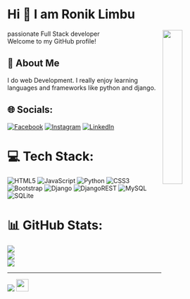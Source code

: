 # Hi 👋 I am Ronik Limbu
<img align="right" src="https://github.com/7oSkaaa/7oSkaaa/blob/main/Images/Right_Side.gif?raw=true" width=30%>


passionate Full Stack  developer <br> Welcome to my GitHub profile!

## 🚀 About Me
I do web Development. I really enjoy learning languages and frameworks like python and django.


## 🌐 Socials:
[![Facebook](https://img.shields.io/badge/Facebook-%231877F2.svg?logo=Facebook&logoColor=white)](https://www.facebook.com/profile.php?id=100037496507649/) [![Instagram](https://img.shields.io/badge/Instagram-%23E4405F.svg?logo=Instagram&logoColor=white)](https://www.instagram.com/ewahangronik/) [![LinkedIn](https://img.shields.io/badge/LinkedIn-%230077B5.svg?logo=linkedin&logoColor=white)](https://www.linkedin.com/in/ronik-limbu-bb9813302/) 

# 💻 Tech Stack:
![HTML5](https://img.shields.io/badge/html5-%23E34F26.svg?style=for-the-badge&logo=html5&logoColor=white) ![JavaScript](https://img.shields.io/badge/javascript-%23323330.svg?style=for-the-badge&logo=javascript&logoColor=%23F7DF1E) ![Python](https://img.shields.io/badge/python-3670A0?style=for-the-badge&logo=python&logoColor=ffdd54) ![CSS3](https://img.shields.io/badge/css3-%231572B6.svg?style=for-the-badge&logo=css3&logoColor=white) ![Bootstrap](https://img.shields.io/badge/bootstrap-%238511FA.svg?style=for-the-badge&logo=bootstrap&logoColor=white) ![Django](https://img.shields.io/badge/django-%23092E20.svg?style=for-the-badge&logo=django&logoColor=white) ![DjangoREST](https://img.shields.io/badge/DJANGO-REST-ff1709?style=for-the-badge&logo=django&logoColor=white&color=ff1709&labelColor=gray) ![MySQL](https://img.shields.io/badge/mysql-%2300000f.svg?style=for-the-badge&logo=mysql&logoColor=white) ![SQLite](https://img.shields.io/badge/sqlite-%2307405e.svg?style=for-the-badge&logo=sqlite&logoColor=white)
# 📊 GitHub Stats:
![](https://github-readme-stats.vercel.app/api?username=Ronik-Limbu&theme=dark&hide_border=false&include_all_commits=true&count_private=true)<br/>
![](https://github-readme-streak-stats.herokuapp.com/?user=Ronik-Limbu&theme=dark&hide_border=false)<br/>
![](https://github-readme-stats.vercel.app/api/top-langs/?username=Ronik-Limbu&theme=dark&hide_border=false&include_all_commits=true&count_private=true&layout=compact)

---
[![](https://visitcount.itsvg.in/api?id=Ronik-Limbu&icon=0&color=0)](https://visitcount.itsvg.in)
<img src="https://media.giphy.com/media/hvRJCLFzcasrR4ia7z/giphy.gif" width="28">

<!-- Proudly created with GPRM ( https://gprm.itsvg.in ) -->
